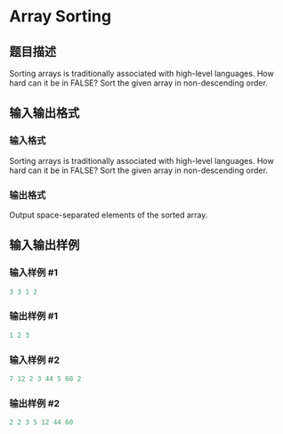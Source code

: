 # Array Sorting

## 题目描述

Sorting arrays is traditionally associated with high-level languages. How hard can it be in FALSE? Sort the given array in non-descending order.

## 输入输出格式

### 输入格式

Sorting arrays is traditionally associated with high-level languages. How hard can it be in FALSE? Sort the given array in non-descending order.

### 输出格式

Output space-separated elements of the sorted array.

## 输入输出样例

### 输入样例 #1

```cpp
3 3 1 2

```
### 输出样例 #1

```cpp
1 2 3 

```
### 输入样例 #2

```cpp
7 12 2 3 44 5 60 2

```
### 输出样例 #2

```cpp
2 2 3 5 12 44 60 

```
